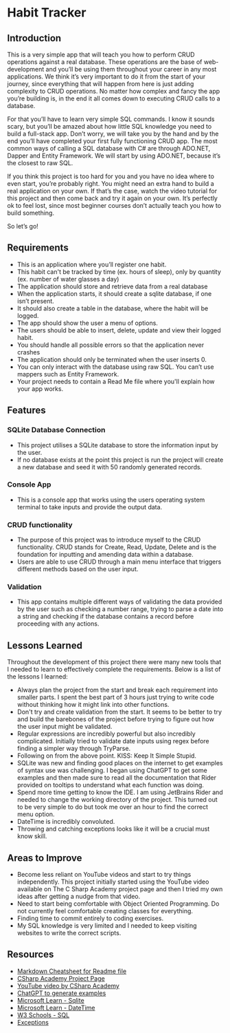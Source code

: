 # Habit Tracker

## Introduction

This is a very simple app that will teach you how to perform CRUD operations against a real database. These operations are the base of web-development and you’ll be using them throughout your career in any most applications. We think it’s very important to do it from the start of your journey, since everything that will happen from here is just adding complexity to CRUD operations. No matter how complex and fancy the app you’re building is, in the end it all comes down to executing CRUD calls to a database.

For that you’ll have to learn very simple SQL commands. I know it sounds scary, but you’ll be amazed about how little SQL knowledge you need to build a full-stack app. Don’t worry, we will take you by the hand and by the end you’ll have completed your first fully functioning CRUD app. The most common ways of calling a SQL database with C# are through ADO.NET, Dapper and Entity Framework. We will start by using ADO.NET, because it’s the closest to raw SQL.

If you think this project is too hard for you and you have no idea where to even start, you’re probably right. You might need an extra hand to build a real application on your own. If that’s the case, watch the video tutorial for this project and then come back and try it again on your own. It’s perfectly ok to feel lost, since most beginner courses don’t actually teach you how to build something.

So let’s go!

## Requirements

- This is an application where you’ll register one habit.
- This habit can't be tracked by time (ex. hours of sleep), only by quantity (ex. number of water glasses a day)
- The application should store and retrieve data from a real database
- When the application starts, it should create a sqlite database, if one isn’t present.
- It should also create a table in the database, where the habit will be logged.
- The app should show the user a menu of options.
- The users should be able to insert, delete, update and view their logged habit.
- You should handle all possible errors so that the application never crashes
- The application should only be terminated when the user inserts 0.
- You can only interact with the database using raw SQL. You can’t use mappers such as Entity Framework.
- Your project needs to contain a Read Me file where you'll explain how your app works.

## Features

### SQLite Database Connection

- This project utilises a SQLite database to store the information input by the user.
- If no database exists at the point this project is run the project will create a new database and seed it with 50 randomly generated records.

### Console App

- This is a console app that works using the users operating system terminal to take inputs and provide the output data.

### CRUD functionality

- The purpose of this project was to introduce myself to the CRUD functionality. CRUD stands for Create, Read, Update, Delete and is the foundation for inputting and amending data within a database.
- Users are able to use CRUD through a main menu interface that triggers different methods based on the user input.

### Validation

- This app contains multiple different ways of validating the data provided by the user such as checking a number range, trying to parse a date into a string and checking if the database contains a record before proceeding with any actions.

## Lessons Learned

Throughout the development of this project there were many new tools that I needed to learn to effectively complete the requirements. Below is a list of the lessons I learned:

- Always plan the project from the start and break each requirement into smaller parts. I spent the best part of 3 hours just trying to write code without thinking how it might link into other functions.
- Don't try and create validation from the start. It seems to be better to try and build the barebones of the project before trying to figure out how the user input might be validated.
- Regular expressions are incredibly powerful but also incredibly complicated. Initially tried to validate date inputs using regex before finding a simpler way through TryParse.
- Following on from the above point. KISS: Keep It Simple Stupid.
- SQLite was new and finding good places on the internet to get examples of syntax use was challenging. I began using ChatGPT to get some examples and then made sure to read all the documentation that Rider provided on tooltips to understand what each function was doing.
- Spend more time getting to know the IDE. I am using JetBrains Rider and needed to change the working directory of the project. This turned out to be very simple to do but took me over an hour to find the correct menu option.
- DateTime is incredibly convoluted.
- Throwing and catching exceptions looks like it will be a crucial must know skill.

## Areas to Improve

- Become less reliant on YouTube videos and start to try things independently. This project initially started using the YouTube video available on The C Sharp Academy project page and then I tried my own ideas after getting a nudge from that video.
- Need to start being comfortable with Object Oriented Programming. Do not currently feel comfortable creating classes for everything.
- Finding time to commit entirely to coding exercises.
- My SQL knowledge is very limited and I needed to keep visiting websites to write the correct scripts.

## Resources

- [Markdown Cheatsheet for Readme file](https://github.com/lifeparticle/Markdown-Cheatsheet)
- [CSharp Academy Project Page](https://thecsharpacademy.com/project/12/habit-logger)
- [YouTube video by CSharp Academy](https://youtu.be/d1JIJdDVFjs?si=S8jiMEhyH0FFbfe0)
- [ChatGPT to generate examples](https://chat.openai.com/)
- [Microsoft Learn - Sqlite](https://learn.microsoft.com/en-us/dotnet/standard/data/sqlite/?tabs=netcore-cli)
- [Microsoft Learn - DateTime](https://learn.microsoft.com/en-us/dotnet/api/system.datetime?view=net-8.0)
- [W3 Schools - SQL](https://www.w3schools.com/sql/)
- [Exceptions](https://learn.microsoft.com/en-us/dotnet/csharp/fundamentals/exceptions/creating-and-throwing-exceptions)
